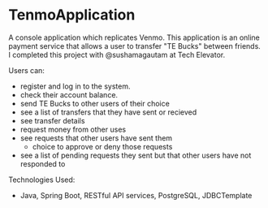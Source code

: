 # TenmoApplication
A console application which replicates Venmo. This application is an online payment service that allows a user to transfer "TE Bucks" between friends. I completed this project with @sushamagautam at Tech Elevator. 

Users can: 
- register and log in to  the system. 
- check their account balance.
- send TE Bucks to other users of their choice 
- see a list of transfers that they have sent or recieved
- see transfer details 
- request money from other uses
- see requests that other users have sent them 
    - choice to approve or deny those requests
- see a list of pending requests they sent but that other users have not responded to


Technologies Used:
- Java, Spring Boot, RESTful API services, PostgreSQL, JDBCTemplate 
